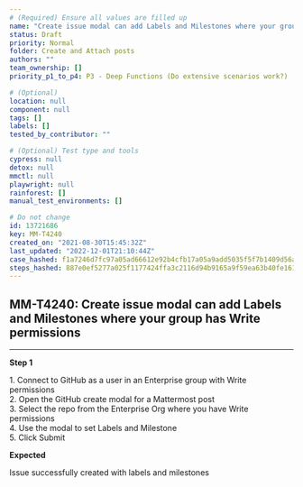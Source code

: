 ```yaml
---
# (Required) Ensure all values are filled up
name: "Create issue modal can add Labels and Milestones where your group has Write permissions"
status: Draft
priority: Normal
folder: Create and Attach posts
authors: ""
team_ownership: []
priority_p1_to_p4: P3 - Deep Functions (Do extensive scenarios work?)

# (Optional)
location: null
component: null
tags: []
labels: []
tested_by_contributor: ""

# (Optional) Test type and tools
cypress: null
detox: null
mmctl: null
playwright: null
rainforest: []
manual_test_environments: []

# Do not change
id: 13721686
key: MM-T4240
created_on: "2021-08-30T15:45:32Z"
last_updated: "2022-12-01T21:10:44Z"
case_hashed: f1a7246d7fc97a05ad66612e92b4cfb17a05a9add5035f5f7b1409d56a3dda8a9d726c802f9f5b064819068a1059bf9e
steps_hashed: 887e0ef5277a025f1177424ffa3c2116d94b9165a9f59ea63b40fe1611500cbd61ec7fdbc88f054bc7b160e827cb3c66
---
```


<!-- (Auto-generated) Based on frontmatter's "key" and "name" -->

## MM-T4240: Create issue modal can add Labels and Milestones where your group has Write permissions

---

**Step 1**

1\. Connect to GitHub as a user in an Enterprise group with Write permissions\
2\. Open the GitHub create modal for a Mattermost post\
3\. Select the repo from the Enterprise Org where you have Write permissions\
4\. Use the modal to set Labels and Milestone\
5\. Click Submit

**Expected**

Issue successfully created with labels and milestones
